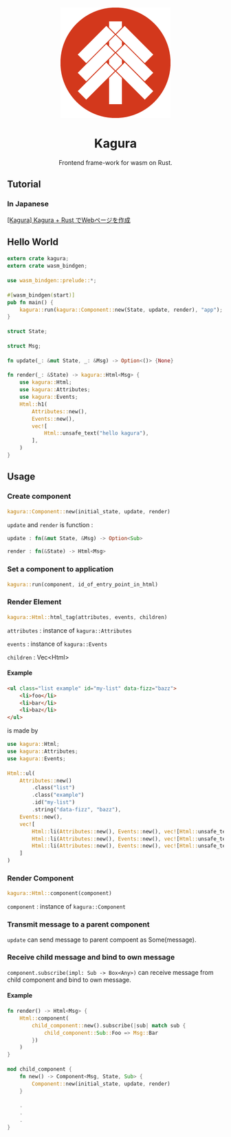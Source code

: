 <div align="center">

![logo](kagura.png)

# Kagura

Frontend frame-work for wasm on Rust.

</div>

## Tutorial

### In Japanese

[[Kagura] Kagura + Rust でWebページを作成](https://qiita.com/drafts/0d8e33bad3aa7ec6d8fb/edit)

## Hello World

```rust
extern crate kagura;
extern crate wasm_bindgen;

use wasm_bindgen::prelude::*;

#[wasm_bindgen(start)]
pub fn main() {
    kagura::run(kagura::Component::new(State, update, render), "app");
}

struct State;

struct Msg;

fn update(_: &mut State, _: &Msg) -> Option<()> {None}

fn render(_: &State) -> kagura::Html<Msg> {
    use kagura::Html;
    use kagura::Attributes;
    use kagura::Events;
    Html::h1(
        Attributes::new(),
        Events::new(),
        vec![
            Html::unsafe_text("hello kagura"),
        ],
    )
}
```

## Usage

### Create component

```rust
kagura::Component::new(initial_state, update, render)
```

`update` and `render` is function :

```rust
update : fn(&mut State, &Msg) -> Option<Sub>
```

```rust
render : fn(&State) -> Html<Msg>
```

### Set a component to application

```rust
kagura::run(component, id_of_entry_point_in_html)
```

### Render Element

```rust
kagura::Html::html_tag(attributes, events, children)
```

`attributes` : instance of `kagura::Attributes`

`events` : instance of `kagura::Events`

`children` : Vec&lt;Html&gt;

#### Example

```Html
<ul class="list example" id="my-list" data-fizz="bazz">
    <li>foo</li>
    <li>bar</li>
    <li>baz</li>
</ul>
```

is made by

```rust
use kagura::Html;
use kagura::Attributes;
use kagura::Events;

Html::ul(
    Attributes::new()
        .class("list")
        .class("example")
        .id("my-list")
        .string("data-fizz", "bazz"),
    Events::new(),
    vec![
        Html::li(Attributes::new(), Events::new(), vec![Html::unsafe_text("foo")]),
        Html::li(Attributes::new(), Events::new(), vec![Html::unsafe_text("bar")]),
        Html::li(Attributes::new(), Events::new(), vec![Html::unsafe_text("baz")])
    ]
)
```

### Render Component

```rust
kagura::Html::component(component)
```

`component` : instance of `kagura::Component`

### Transmit message to a parent component

`update` can send message to parent compoent as Some(message).

### Receive child message and bind to own message

`component.subscribe(impl: Sub -> Box<Any>)` can receive message from child component and bind to own message.

#### Example

```rust
fn render() -> Html<Msg> {
    Html::component(
        child_component::new().subscribe(|sub| match sub {
            child_component::Sub::Foo => Msg::Bar
        })
    )
}

mod child_component {
    fn new() -> Component<Msg, State, Sub> {
        Component::new(initial_state, update, render)
    }

    .
    .
    .
}
```
